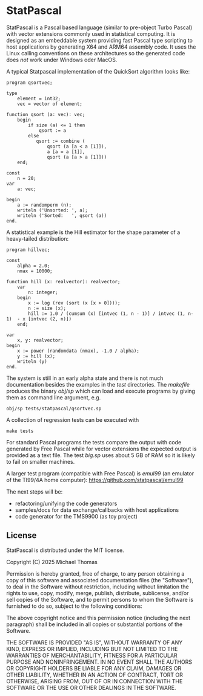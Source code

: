 # StatPascal

StatPascal is a Pascal based language (similar to pre-object Turbo Pascal)
with vector extensions commonly used in statistical computing.  It is
designed as an embeddable system providing fast Pascal type scripting to
host applications by generating X64 and ARM64 assembly code.  It uses the
Linux calling conventions on these architectures so the generated code does
*not* work under Windows oder MacOS.

A typical Statpascal implementation of the QuickSort algorithm looks like:

    program qsortvec;

    type 
        element = int32;
        vec = vector of element;

    function qsort (a: vec): vec;
        begin
            if size (a) <= 1 then
                qsort := a
            else
               qsort := combine (
                   qsort (a [a < a [1]]), 
                   a [a = a [1]], 
                   qsort (a [a > a [1]]))
        end;

    const
        n = 20;
    var 
        a: vec;

    begin
        a := randomperm (n);
        writeln ('Unsorted: ', a);
        writeln ('Sorted:   ', qsort (a))
    end.

A statistical example is the Hill estimator for the shape parameter of a
heavy-tailed distribution:

    program hillvec;

    const 
        alpha = 2.0;
        nmax = 10000;

    function hill (x: realvector): realvector;
        var 
            n: integer;
        begin
            x := log (rev (sort (x [x > 0])));
            n := size (x);
            hill := 1.0 / (cumsum (x) [intvec (1, n - 1)] / intvec (1, n-1)  - x [intvec (2, n)])
        end;

    var 
        x, y: realvector;
    begin
        x := power (randomdata (nmax), -1.0 / alpha);
        y := hill (x);
        writeln (y)
    end.


The system is still in an early alpha state and there is not much
documentation besides the examples in the *test* directories. The *makefile*
produces the binary *obj/sp* which can load and execute programs by giving
them as command line argument, e.g.

    obj/sp tests/statpascal/qsortvec.sp

A collection of regression tests can be executed with

    make tests

For standard Pascal programs the tests compare the output with code
generated by Free Pascal while for vector extensions the expected output is
provided as a text file. The test *big.sp* uses about 5 GB of RAM so it is
likely to fail on smaller machines.

A larger test program (compatible with Free Pascal) is *emul99*
(an emulator of the TI99/4A home computer):
https://github.com/statpascal/emul99

The next steps will be:

- refactoring/unifying the code generators
- samples/docs for data exchange/callbacks with host applications
- code generator for the TMS9900 (as toy project)

## License

StatPascal is distributed under the MIT license.

Copyright (C) 2025 Michael Thomas

Permission is hereby granted, free of charge, to any person obtaining a copy of
this software and associated documentation files (the "Software"), to deal in
the Software without restriction, including without limitation the rights to
use, copy, modify, merge, publish, distribute, sublicense, and/or sell copies
of the Software, and to permit persons to whom the Software is furnished to do
so, subject to the following conditions:

The above copyright notice and this permission notice (including the next
paragraph) shall be included in all copies or substantial portions of the
Software.

THE SOFTWARE IS PROVIDED "AS IS", WITHOUT WARRANTY OF ANY KIND, EXPRESS OR
IMPLIED, INCLUDING BUT NOT LIMITED TO THE WARRANTIES OF MERCHANTABILITY,
FITNESS FOR A PARTICULAR PURPOSE AND NONINFRINGEMENT. IN NO EVENT SHALL THE
AUTHORS OR COPYRIGHT HOLDERS BE LIABLE FOR ANY CLAIM, DAMAGES OR OTHER
LIABILITY, WHETHER IN AN ACTION OF CONTRACT, TORT OR OTHERWISE, ARISING FROM,
OUT OF OR IN CONNECTION WITH THE SOFTWARE OR THE USE OR OTHER DEALINGS IN THE
SOFTWARE.
